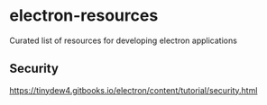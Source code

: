 # electron-resources
Curated list of resources for developing electron applications

## Security

https://tinydew4.gitbooks.io/electron/content/tutorial/security.html
